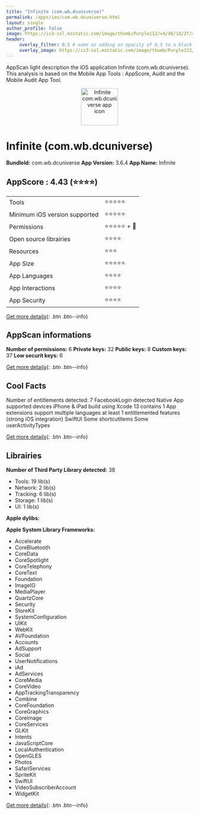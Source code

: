 ```yaml
---
title: "Infinite (com.wb.dcuniverse)"
permalink: /apps/ios/com.wb.dcuniverse.html
layout: single
author_profile: false
image: https://is3-ssl.mzstatic.com/image/thumb/Purple112/v4/48/1d/2f/481d2f3e-9344-4dbe-cecd-ddb00e98b4b3/AppIcon-0-1x_U007emarketing-0-7-0-85-220.png/512x512bb.jpg
header: 
     overlay_filter: 0.5 # same as adding an opacity of 0.5 to a black background
     overlay_image: https://is3-ssl.mzstatic.com/image/thumb/Purple112/v4/48/1d/2f/481d2f3e-9344-4dbe-cecd-ddb00e98b4b3/AppIcon-0-1x_U007emarketing-0-7-0-85-220.png/512x512bb.jpg
---
```

AppScan light description the iOS application Infinite (com.wb.dcuniverse). This analysis is based on the Mobile App Tools : AppScore, Audit and the Mobile Audit App Tool.

  
  
<div style="text-align: center;"><img src="https://is3-ssl.mzstatic.com/image/thumb/Purple112/v4/48/1d/2f/481d2f3e-9344-4dbe-cecd-ddb00e98b4b3/AppIcon-0-1x_U007emarketing-0-7-0-85-220.png/512x512bb.jpg" width="100" height="100" alt="Infinite com.wb.dcuniverse app icon"></div>  
  
# Infinite (com.wb.dcuniverse)

**BundleId:** com.wb.dcuniverse
**App Version:** 3.6.4
**App Name:** Infinite


## AppScore : 4.43 (⭐️⭐️⭐️⭐️) 

<table>
<tr><td> Tools </td><td> ⭐️⭐️⭐️⭐️⭐️ </td></tr>
<tr><td> Minimum iOS version supported </td><td> ⭐️⭐️⭐️⭐️⭐️ </td></tr>
<tr><td> Permissions </td><td> ⭐️⭐️⭐️⭐️⭐️ + 🌟 </td></tr>
<tr><td> Open source librairies </td><td> ⭐️⭐️⭐️⭐️ </td></tr>
<tr><td> Resources </td><td> ⭐️⭐️⭐️ </td></tr>
<tr><td> App Size </td><td> ⭐️⭐️⭐️⭐️⭐️ </td></tr>
<tr><td> App Languages </td><td> ⭐️⭐️⭐️⭐️ </td></tr>
<tr><td> App Interactions </td><td> ⭐️⭐️⭐️⭐️ </td></tr>
<tr><td> App Security </td><td> ⭐️⭐️⭐️⭐️ </td></tr>
</table>

[Get more details](/pricing.html){: .btn .btn--info}  
  
## AppScan informations 

**Number of permissions:** 6
**Private keys:** 32
**Public keys:** 8
**Custom keys:** 37
**Low securit keys:** 6
  
[Get more details](/pricing.html){: .btn .btn--info}

## Cool Facts

Number of entitlements detected: 7
FacebookLogin detected
Native App
supported devices iPhone & iPad
build using Xcode 13
contains 1 App extensions
support multiple languages
at least 1 entitlemented features (strong iOS integration)
SwiftUI
Some shortcutItems 
Some userActivityTypes
  
[Get more details](/pricing.html){: .btn .btn--info}

## Librairies 
**Number of Third Party Library detected:** 38
- Tools: 19 lib(s)
- Network: 2 lib(s)
- Tracking: 6 lib(s)
- Storage: 1 lib(s)
- UI: 1 lib(s)

**Apple dylibs:**


**Apple System Library Frameworks:**
- Accelerate
- CoreBluetooth
- CoreData
- CoreSpotlight
- CoreTelephony
- CoreText
- Foundation
- ImageIO
- MediaPlayer
- QuartzCore
- Security
- StoreKit
- SystemConfiguration
- UIKit
- WebKit
- AVFoundation
- Accounts
- AdSupport
- Social
- UserNotifications
- iAd
- AdServices
- CoreMedia
- CoreVideo
- AppTrackingTransparency
- Combine
- CoreFoundation
- CoreGraphics
- CoreImage
- CoreServices
- GLKit
- Intents
- JavaScriptCore
- LocalAuthentication
- OpenGLES
- Photos
- SafariServices
- SpriteKit
- SwiftUI
- VideoSubscriberAccount
- WidgetKit


  
[Get more details](/pricing.html){: .btn .btn--info}

